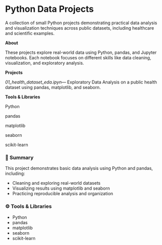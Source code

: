 # Python Data Projects

A collection of small Python projects demonstrating practical data analysis and visualization techniques across public datasets, including healthcare and scientific examples.

**About**

These projects explore real-world data using Python, pandas, and Jupyter notebooks. Each notebook focuses on different skills like data cleaning, visualization, and exploratory analysis.

**Projects**

*01_health_dataset_eda.ipyn*— Exploratory Data Analysis on a public health dataset using pandas, matplotlib, and seaborn.

**Tools & Libraries**
 
  Python
 
  pandas
  
  matplotlib
  
  seaborn
  
  scikit-learn


### 🧠 Summary
This project demonstrates basic data analysis using Python and pandas, including:
- Cleaning and exploring real-world datasets  
- Visualizing results using matplotlib and seaborn  
- Practicing reproducible analysis and organization  

### ⚙️ Tools & Libraries
- Python  
- pandas  
- matplotlib  
- seaborn  
- scikit-learn  
